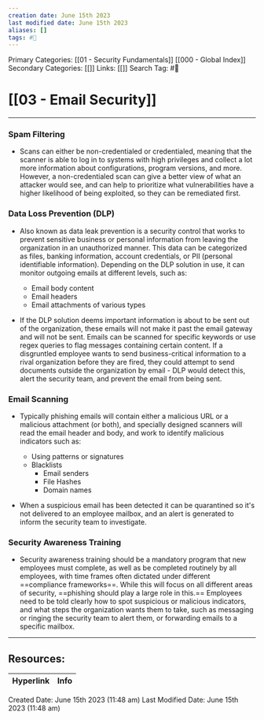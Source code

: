 ```yaml
---
creation date: June 15th 2023
last modified date: June 15th 2023
aliases: []
tags: #📖
---
```


Primary Categories: [[01 - Security Fundamentals]] [[000 - Global Index]] 
Secondary Categories: [[]] 
Links: [[]] 
Search Tag: #📖  

# [[03 - Email Security]]  
---

### Spam Filtering
- Scans can either be non-credentialed or credentialed, meaning that the scanner is able to log in to systems with high privileges and collect a lot more information about configurations, program versions, and more. However, a non-credentialed scan can give a better view of what an attacker would see, and can help to prioritize what vulnerabilities have a higher likelihood of being exploited, so they can be remediated first.

### Data Loss Prevention (DLP)
- Also known as data leak prevention is a security control that works to prevent sensitive business or personal information from leaving the organization in an unauthorized manner. This data can be categorized as files, banking information, account credentials, or PII (personal identifiable information). Depending on the DLP solution in use, it can monitor outgoing emails at different levels, such as:
	- Email body content
	- Email headers
	- Email attachments of various types

- If the DLP solution deems important information is about to be sent out of the organization, these emails will not make it past the email gateway and will not be sent. Emails can be scanned for specific keywords or use regex queries to flag messages containing certain content. If a disgruntled employee wants to send business-critical information to a rival organization before they are fired, they could attempt to send documents outside the organization by email - DLP would detect this, alert the security team, and prevent the email from being sent.

### Email Scanning
- Typically phishing emails will contain either a malicious URL or a malicious attachment (or both), and specially designed scanners will read the email header and body, and work to identify malicious indicators such as:
	- Using patterns or signatures
	- Blacklists
		- Email senders
		- File Hashes
		- Domain names

- When a suspicious email has been detected it can be quarantined so it's not delivered to an employee mailbox, and an alert is generated to inform the security team to investigate.

### Security Awareness Training
- Security awareness training should be a mandatory program that new employees must complete, as well as be completed routinely by all employees, with time frames often dictated under different ==compliance frameworks==. While this will focus on all different areas of security, ==phishing should play a large role in this.== Employees need to be told clearly how to spot suspicious or malicious indicators, and what steps the organization wants them to take, such as messaging or ringing the security team to alert them, or forwarding emails to a specific mailbox.







___

## Resources:

| Hyperlink | Info |
| --------- | ---- |


Created Date: June 15th 2023 (11:48 am) 
Last Modified Date: June 15th 2023 (11:48 am)
